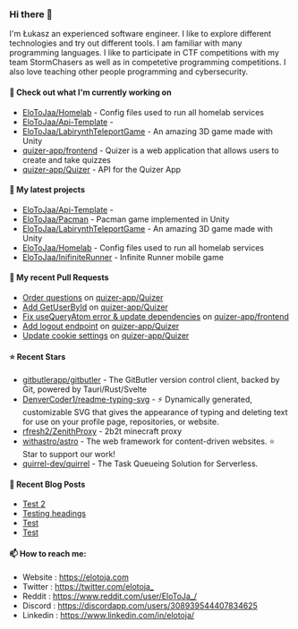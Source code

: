 ### Hi there 👋

I'm Łukasz an experienced software engineer. I like to explore different technologies and try out different tools. I am familiar with many programming languages. I like to participate in CTF competitions with my team StormChasers as well as in competetive programming competitions. I also love teaching other people programming and cybersecurity.

#### 👷 Check out what I'm currently working on

- [EloToJaa/Homelab](https://github.com/EloToJaa/Homelab) - Config files used to run all homelab services
- [EloToJaa/Api-Template](https://github.com/EloToJaa/Api-Template) - 
- [EloToJaa/LabirynthTeleportGame](https://github.com/EloToJaa/LabirynthTeleportGame) - An amazing 3D game made with Unity
- [quizer-app/frontend](https://github.com/quizer-app/frontend) - Quizer is a web application that allows users to create and take quizzes
- [quizer-app/Quizer](https://github.com/quizer-app/Quizer) - API for the Quizer App

#### 🌱 My latest projects

- [EloToJaa/Api-Template](https://github.com/EloToJaa/Api-Template) - 
- [EloToJaa/Pacman](https://github.com/EloToJaa/Pacman) - Pacman game implemented in Unity
- [EloToJaa/LabirynthTeleportGame](https://github.com/EloToJaa/LabirynthTeleportGame) - An amazing 3D game made with Unity
- [EloToJaa/Homelab](https://github.com/EloToJaa/Homelab) - Config files used to run all homelab services
- [EloToJaa/InifiniteRunner](https://github.com/EloToJaa/InifiniteRunner) - Infinite Runner mobile game

#### 🔨 My recent Pull Requests

- [Order questions](https://github.com/quizer-app/Quizer/pull/42) on [quizer-app/Quizer](https://github.com/quizer-app/Quizer)
- [Add GetUserById](https://github.com/quizer-app/Quizer/pull/41) on [quizer-app/Quizer](https://github.com/quizer-app/Quizer)
- [Fix useQueryAtom error &amp; update dependencies](https://github.com/quizer-app/frontend/pull/47) on [quizer-app/frontend](https://github.com/quizer-app/frontend)
- [Add logout endpoint](https://github.com/quizer-app/Quizer/pull/40) on [quizer-app/Quizer](https://github.com/quizer-app/Quizer)
- [Update cookie settings](https://github.com/quizer-app/Quizer/pull/39) on [quizer-app/Quizer](https://github.com/quizer-app/Quizer)

#### ⭐ Recent Stars

- [gitbutlerapp/gitbutler](https://github.com/gitbutlerapp/gitbutler) - The GitButler version control client, backed by Git, powered by Tauri/Rust/Svelte
- [DenverCoder1/readme-typing-svg](https://github.com/DenverCoder1/readme-typing-svg) - ⚡ Dynamically generated, customizable SVG that gives the appearance of typing and deleting text for use on your profile page, repositories, or website.
- [rfresh2/ZenithProxy](https://github.com/rfresh2/ZenithProxy) - 2b2t minecraft proxy
- [withastro/astro](https://github.com/withastro/astro) - The web framework for content-driven websites. ⭐️ Star to support our work!
- [quirrel-dev/quirrel](https://github.com/quirrel-dev/quirrel) - The Task Queueing Solution for Serverless.

#### 📰 Recent Blog Posts

- [Test 2](https://elotoja.com/blog/test2/)
- [Testing headings](https://elotoja.com/blog/headings/)
- [Test](https://elotoja.com/blog/test-copy/)
- [Test](https://elotoja.com/blog/test/)

#### 📫 How to reach me:
  - Website   : <https://elotoja.com>
  - Twitter   : <https://twitter.com/elotoja_>
  - Reddit    : <https://www.reddit.com/user/EloToJa_/>
  - Discord   : <https://discordapp.com/users/308939544407834625>
  - Linkedin  : <https://www.linkedin.com/in/elotoja/>
